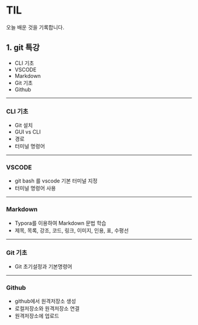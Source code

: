 # TIL

오늘 배운 것을 기록합니다.

## 1. git 특강
- CLI 기초
- VSCODE
- Markdown
- Git 기초
- Github

___

### CLI 기초
- Git 설치
- GUI vs CLI
- 경로
- 터미널 명령어

___

### VSCODE
- git bash 를 vscode 기본 터미널 지정
- 터미널 명령어 사용

___

### Markdown
- Typora를 이용하여 Markdown 문법 학습
- 제목, 목록, 강조, 코드, 링크, 이미지, 인용, 표, 수평선

___

### Git 기초
- Git 초기설정과 기본명령어

___

### Github
- github에서 원격저장소 생성
- 로컬저장소와 원격저장소 연결
- 원격저장소에 업로드